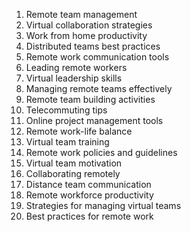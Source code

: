 1. Remote team management
2. Virtual collaboration strategies
3. Work from home productivity
4. Distributed teams best practices
5. Remote work communication tools
6. Leading remote workers
7. Virtual leadership skills
8. Managing remote teams effectively
9. Remote team building activities
10. Telecommuting tips
11. Online project management tools
12. Remote work-life balance
13. Virtual team training
14. Remote work policies and guidelines
15. Virtual team motivation
16. Collaborating remotely
17. Distance team communication
18. Remote workforce productivity
19. Strategies for managing virtual teams
20. Best practices for remote work
